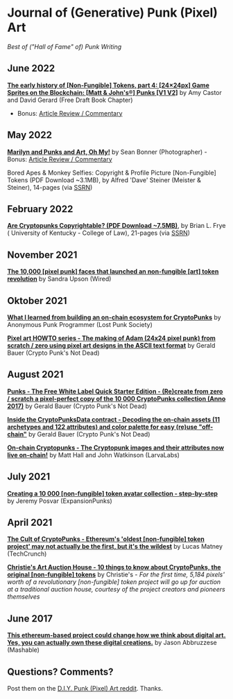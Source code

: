 # Journal of (Generative) Punk (Pixel) Art

_Best of ("Hall of Fame" of) Punk Writing_


## June 2022

[**The early history of [Non-Fungible] Tokens, part 4: [24×24px] Game Sprites on the Blockchain: [Matt & John's®] Punks [V1 V2]**](https://davidgerard.co.uk/blockchain/2022/06/16/the-early-history-of-nfts-part-4-game-sprites-on-the-blockchain-cryptopunks/) by Amy Castor and David Gerard  (Free Draft Book Chapter)
- Bonus: [Article Review / Commentary](https://old.reddit.com/r/CryptoPunksDev/comments/veaj59/book_history_corner_free_draft_of_the_prehistory/)


## May 2022

[**Marilyn and Punks and Art, Oh My!**](https://blog.seanbonner.com/2022/05/21/marilyn-and-punks-and-art-oh-my/) by Sean Bonner (Photographer) - Bonus: [Article Review / Commentary](https://old.reddit.com/r/CryptoPunksDev/comments/v3exbi/hi_im_sean_bonner_a_crypto_bro_pumping_shilling/)

Bored Apes & Monkey Selfies: Copyright & Profile Picture [Non-Fungible] Tokens (PDF Download ~3.1MB), 
by Alfred 'Dave' Steiner (Meister & Steiner), 14-pages (via [SSRN](https://papers.ssrn.com/sol3/papers.cfm?abstract_id=4116638))



## February 2022

[**Are Cryptopunks Copyrightable? (PDF Download ~7.5MB)**](are-cryptopunks-copyrightable.pdf), by Brian L. Frye ( 
University of Kentucky - College of Law), 21-pages  (via [SSRN](https://papers.ssrn.com/sol3/papers.cfm?abstract_id=4029323))



## November 2021

[**The 10,000 [pixel punk] faces that launched an non-fungible [art] token revolution**](https://wired.com/story/the-10000-faces-that-launched-an-nft-revolution/) by Sandra Upson (Wired)


## Oktober 2021

[**What I learned from building an on-chain ecosystem for CryptoPunks**](https://lostpunks.medium.com/what-i-learned-from-building-an-on-chain-ecosystem-for-cryptopunks-7bdd6e2dd064)
by Anonymous Punk Programmer (Lost Punk Society)

[**Pixel art HOWTO series - The making of Adam (24x24 pixel punk) from scratch / zero using pixel art designs in the ASCII text format**](https://github.com/cryptopunksnotdead/pixelart-howto/tree/master/adam) 
by Gerald Bauer (Crypto Punk's Not Dead)


<!--
## September 2021
-->

## August 2021

[**Punks - The Free White Label Quick Starter Edition - (Re)create from zero / scratch a pixel-perfect copy of the 10 000 CryptoPunks collection (Anno 2017)**](https://github.com/cryptopunksnotdead/punks.whitelabel) by Gerald Bauer (Crypto Punk's Not Dead)

[**Inside the CryptoPunksData contract - Decoding the on-chain assets (11 archetypes and 122 attributes) and color palette for easy (re)use "off-chain"**](https://github.com/cryptopunksnotdead/cryptopunks/tree/master/punksdata) by Gerald Bauer (Crypto Punk's Not Dead)

[**On-chain Cryptopunks - The Cryptopunk images and their attributes now live on-chain!**](https://www.larvalabs.com/blog/2021-8-18-18-0/on-chain-cryptopunks)
by Matt Hall and John Watkinson (LarvaLabs)


## July 2021

[**Creating a 10 000 [non-fungible] token avatar collection - step-by-step**](https://medium.com/geekculture/expansionpunks-welcome-to-the-more-inclusive-punkverse-aa77e675bcf5) 
by Jeremy Posvar (ExpansionPunks)


## April 2021

[**The Cult of CryptoPunks - Ethereum's 'oldest [non-fungible] token project' may not actually be the first, but it's the wildest**](https://techcrunch.com/2021/04/08/the-cult-of-cryptopunks/)
by Lucas Matney (TechCrunch)

[**Christie's Art Auction House - 10 things to know about CryptoPunks, the original [non-fungible] tokens**](https://www.christies.com/features/10-things-to-know-about-CryptoPunks-11569-1.aspx)
by Christie's - _For the first time, 5,184 pixels' worth of a revolutionary [non-fungible] token project will go up for auction at a traditional auction house, courtesy of the project creators and pioneers themselves_


## June 2017

[**This ethereum-based project could change how we think about digital art. Yes, you can actually own these digital creations.**](https://mashable.com/article/cryptopunks-ethereum-art-collectibles)
by Jason Abbruzzese (Mashable)



## Questions? Comments?

Post them on the [D.I.Y. Punk (Pixel) Art reddit](https://old.reddit.com/r/DIYPunkArt). Thanks.


